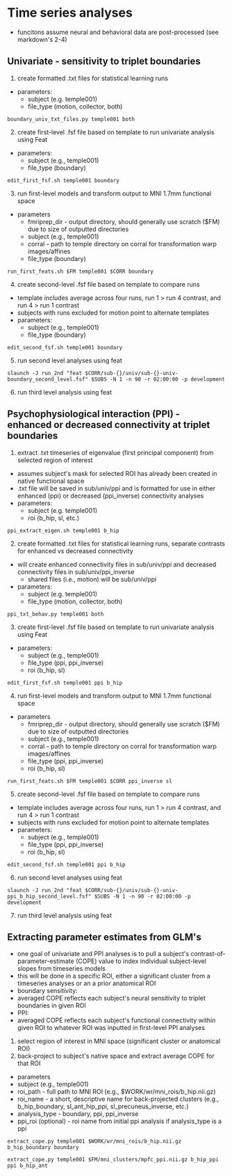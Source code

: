 # Time series analyses
  * funcitons assume neural and behavioral data are post-processed (see markdown's 2-4)
## Univariate - sensitivity to triplet boundaries
1. create formatted .txt files for statistical learning runs
  * parameters:
    * subject (e.g. temple001)
    * file_type (motion, collector, both)
```
boundary_univ_txt_files.py temple001 both
```
2. create first-level .fsf file based on template to run univariate analysis using Feat
  * parameters:
    * subject (e.g., temple001)
    * file_type (boundary)
```
edit_first_fsf.sh temple001 boundary
```
3. run first-level models and transform output to MNI 1.7mm functional space
  * parameters
    * fmriprep_dir - output directory, should generally use scratch ($FM) due to size of outputted directories
    * subject (e.g., temple001)
    * corral - path to temple directory on corral for transformation warp images/affines
    * file_type (boundary)
```
run_first_feats.sh $FM temple001 $CORR boundary
```
4. create second-level .fsf file based on template to compare runs
  * template includes average across four runs, run 1 > run 4 contrast, and run 4 > run 1 contrast
  * subjects with runs excluded for motion point to alternate templates
  * parameters:
    * subject (e.g., temple001)
    * file_type (boundary)
```
edit_second_fsf.sh temple001 boundary
```
5. run second level analyses using feat
```
slaunch -J run_2nd "feat $CORR/sub-{}/univ/sub-{}-univ-boundary_second_level.fsf" $SUBS -N 1 -n 90 -r 02:00:00 -p development
```
6. run third level analysis using feat
   


## Psychophysiological interaction (PPI) - enhanced or decreased connectivity at triplet boundaries
1. extract .txt timeseries of eigenvalue (first principal component) from selected region of interest
  * assumes subject's mask for selected ROI has already been created in native functional space
  * .txt file will be saved in sub/univ/ppi and is formatted for use in either enhanced (ppi) or decreased (ppi_inverse) connectivity analyses
  * parameters:
    * subject (e.g. temple001)
    * roi (b_hip, sl, etc.)
```
ppi_extract_eigen.sh temple001 b_hip
```
2. create formatted .txt files for statistical learning runs, separate contrasts for enhanced vs decreased connectivity
  * will create enhanced connectivity files in sub/univ/ppi and decreased connectivity files in sub/univ/ppi_inverse
    * shared files (i.e., motion) will be sub/univ/ppi 
  * parameters:
    * subject (e.g. temple001)
    * file_type (motion, collector, both)
```
ppi_txt_behav.py temple001 both
```
3. create first-level .fsf file based on template to run univariate analysis using Feat
  * parameters:
    * subject (e.g., temple001)
    * file_type (ppi, ppi_inverse)
    * roi (b_hip, sl)
```
edit_first_fsf.sh temple001 ppi b_hip
```
4. run first-level models and transform output to MNI 1.7mm functional space
  * parameters
    * fmriprep_dir - output directory, should generally use scratch ($FM) due to size of outputted directories
    * subject (e.g., temple001)
    * corral - path to temple directory on corral for transformation warp images/affines
    * file_type (ppi, ppi_inverse)
    * roi (b_hip, sl)
```
run_first_feats.sh $FM temple001 $CORR ppi_inverse sl
```
5. create second-level .fsf file based on template to compare runs
  * template includes average across four runs, run 1 > run 4 contrast, and run 4 > run 1 contrast
  * subjects with runs excluded for motion point to alternate templates
  * parameters:
    * subject (e.g., temple001)
    * file_type (ppi, ppi_inverse)
    * roi (b_hip, sl)
```
edit_second_fsf.sh temple001 ppi b_hip
```
6. run second level analyses using feat
```
slaunch -J run_2nd "feat $CORR/sub-{}/univ/sub-{}-univ-ppi_b_hip_second_level.fsf" $SUBS -N 1 -n 90 -r 02:00:00 -p development
```
7. run third level analysis using feat


## Extracting parameter estimates from GLM's
* one goal of univariate and PPI analyses is to pull a subject's contrast-of-parameter-estimate (COPE) value to index individual subject-level slopes from timeseries models
* this will be done in a specific ROI, either a significant cluster from a timeseries analyses or an a prior anatomical ROI
* boundary sensitivity:
 * averaged COPE reflects each subject's neural sensitivity to triplet boundaries in given ROI
* PPI:
 * averaged COPE reflects each subject's functional connectivity within given ROI to whatever ROI was inputted in first-level PPI analyses

 1. select region of interest in MNI space (significant cluster or anatomical ROI)
 2. back-project to subject's native space and extract average COPE for that ROI
 * parameters
  * subject (e.g., temple001)
  * roi_path - full path to MNI ROI (e.g., $WORK/wr/mni_rois/b_hip.nii.gz)
  * roi_name - a short, descriptive name for back-projected clusters (e.g., b_hip_boundary, sl_ant_hip_ppi, sl_precuneus_inverse, etc.)
  * analysis_type - boundary, ppi, ppi_inverse
  * ppi_roi (optional) - roi name from initial ppi analysis if analysis_type is a ppi
```
extract_cope.py temple001 $WORK/wr/mni_rois/b_hip.nii.gz b_hip_boundary boundary
```
```
extract_cope.py temple001 $FM/mni_clusters/mpfc_ppi.nii.gz b_hip_ppi ppi b_hip_ant
```
